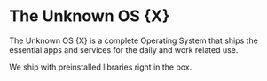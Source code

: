# The Unknown OS {X}
The Unknown OS {X} is a complete Operating System that ships the essential apps and services for the daily and work related use. 

We ship with preinstalled libraries right in the box.
